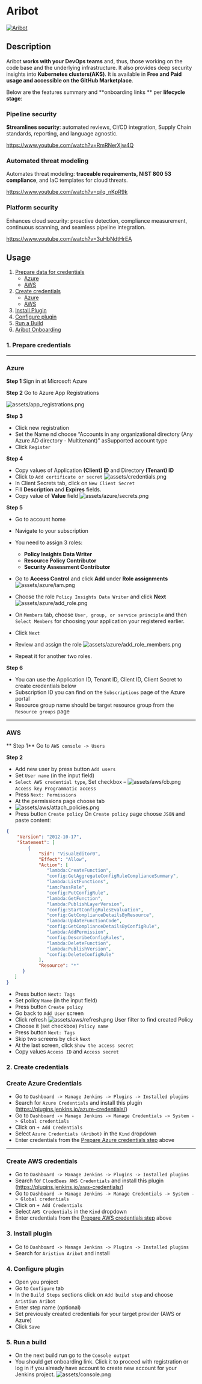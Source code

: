 # Aribot

[![Aribot](src/main/webapp/img/logo.png)](https://www.aristiun.com/)

## Description

Aribot **works with your DevOps teams** and, thus, those working on the code base and the underlying infrastructure. It also provides deep security insights into  **Kubernetes clusters(AKS)**. It is available in **Free and Paid usage and accessible on the GitHub Marketplace**.

Below are the features summary and **onboarding links **  per **lifecycle stage**:

### Pipeline security
**Streamlines security**: automated reviews, CI/CD integration, Supply Chain standards, reporting, and language agnostic.

https://www.youtube.com/watch?v=RmRNerXjw4Q

### Automated threat modeling
Automates threat modeling: **traceable requirements, NIST 800 53 compliance**, and IaC templates for cloud threats.

https://www.youtube.com/watch?v=qilq_nKpR9k

### Platform security
Enhances cloud security: proactive detection, compliance measurement, continuous scanning, and seamless pipeline integration.

https://www.youtube.com/watch?v=3uHbNdtHrEA


## Usage

1. [Prepare data for credentials](#1-prepare-credentials)
   * [Azure](#azure)
   * [AWS](#aws)
2. [Create credentials](#2-create-credentials)
   * [Azure](#create-azure-credentials)
   * [AWS](#create-aws-credentials)
3. [Install Plugin](#3-install-plugin)
4. [Configure plugin](#4-configure-plugin)
5. [Run a Build](#5-run-build)
6. [Aribot Onboarding](#5-aribot-onboarding)


### 1. Prepare credentials

---

### Azure

**Step 1**
Sign in at Microsoft Azure


**Step 2**
Go to Azure App Registrations

![assets/app_registrations.png](assets/azure/app_registrations.png)


**Step 3**
* Click new registration
* Set the Name nd choose “Accounts in any organizational directory (Any Azure AD directory - Multitenant)” asSupported account type
* Click `Register`


**Step 4**
* Copy values of Application **(Client) ID** and Directory **(Tenant) ID**
* Click to `Add certificate or secret`
![assets/credentials.png](assets/azure/credentials.png)
* In Client Secrets tab, click on `New Client Secret`
* Fill **Description** and **Expires** fields.
* Copy value of **Value** field
![assets/azure/secrets.png](assets/azure/secrets.png)


**Step 5**
* Go to account home
* Navigate to your subscription
* You need to assign 3 roles:
  * **Policy Insights Data Writer**
  * **Resource Policy Contributor**
  * **Security Assessment Contributor**

* Go to **Access Control** and click **Add** under **Role assignments**
![assets/azure/iam.png](assets/azure/iam.png)

* Choose the role `Policy Insights Data Writer` and click **Next**
![assets/azure/add_role.png](assets/azure/add_role.png)


* On `Members` tab, choose `User, group, or service principle` and then `Select Members` for choosing your application your registered earlier.
* Click `Next`
* Review and assign the role
![assets/azure/add_role_members.png](assets/azure/add_role_members.png)
* Repeat it for another two roles. 

**Step 6** 
* You can use the Application ID, Tenant ID, Client ID, Client Secret to create credentials below
* Subscription ID you can find on the `Subscriptions` page of the Azure portal
* Resource group name should be target resource group from the `Resource groups` page
---

### AWS
** Step 1**
Go to `AWS console -> Users`

**Step 2**
* Add new user by press button `Add users`
* Set `User name` (in the input field)
* `Select AWS credential type`, Set checkbox – ![assets/aws/cb.png](assets/aws/cb.png)`Access key Programmatic access`
* Press `Next: Permissions`
* At the permissions page choose tab
* ![assets/aws/attach_policies.png](assets/aws/attach_policies.png)
* Press button `Create policy`
On `Create policy` page choose `JSON` and paste content:
```json
{
    "Version": "2012-10-17",
    "Statement": [
        {
            "Sid": "VisualEditor0",
            "Effect": "Allow",
            "Action": [
               "lambda:CreateFunction",
               "config:GetAggregateConfigRuleComplianceSummary",
               "lambda:ListFunctions",
               "iam:PassRole",   
               "config:PutConfigRule",
               "lambda:GetFunction",
               "lambda:PublishLayerVersion",
               "config:StartConfigRulesEvaluation",
               "config:GetComplianceDetailsByResource",
               "lambda:UpdateFunctionCode",
               "config:GetComplianceDetailsByConfigRule",
               "lambda:AddPermission",
               "config:DescribeConfigRules",
               "lambda:DeleteFunction",
               "lambda:PublishVersion",
               "config:DeleteConfigRule"
            ],
            "Resource": "*"
      }
   ]
}
```
* Press button `Next: Tags`
* Set policy `Name` (in the input field)
* Press button `Create policy`
* Go back to `Add User` screen
* Click refresh ![assets/aws/refresh.png](assets/aws/refresh.png) User filter to find created Policy
* Choose it (set checkbox) `Policy name`
* Press button `Next: Tags`
* Skip two screens by click `Next`
* At the last screen, click `Show the access secret`
* Copy values `Access ID` and `Access secret`


### 2. Create credentials
### Create Azure Credentials
* Go to `Dashboard -> Manage Jenkins -> Plugins -> Installed plugins`
* Search for `Azure Credentials` and install this plugin (https://plugins.jenkins.io/azure-credentials/)
* Go to `Dashboard -> Manage Jenkins -> Manage Credentials -> System -> Global credentials`
* Click on `+ Add Credentials`
* Select `Azure Credentials (Aribot)` in the `Kind` dropdown
* Enter credentials from the [Prepare Azure credentials step](#azure) above
---

### Create AWS credentials
* Go to `Dashboard -> Manage Jenkins -> Plugins -> Installed plugins`
* Search for `CloudBees AWS Credentials` and install this plugin (https://plugins.jenkins.io/aws-credentials/)
* Go to `Dashboard -> Manage Jenkins -> Manage Credentials -> System -> Global credentials`
* Click on `+ Add Credentials`
* Select `AWS Credentials` in the `Kind` dropdown
* Enter credentials from the [Prepare AWS credentials step](#aws) above

### 3. Install plugin
* Go to `Dashboard -> Manage Jenkins -> Plugins -> Installed plugins`
* Search for `Aristiun Aribot` and install

### 4. Configure plugin
* Open you project
* Go to `Configure` tab
* In the `Build Steps` sections click on `Add build step` and choose `Aristiun Aribot`
* Enter step name (optional)
* Set previously created credentials for your target provider (AWS or Azure)
* Click `Save`

### 5. Run a build
* On the next build run go to the `Console output`
* You should get onboarding link. Click it to proceed with registration or log in if you already have account to create new account for your Jenkins project.
![assets/console.png](assets/console.png)

